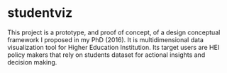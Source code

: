 # studentviz
This project is a prototype, and proof of concept, of a design conceptual framework I proposed in my PhD (2016). 
It is multidimensional data visualization tool for Higher Education Institution.
Its target users are HEI policy makers that rely on students dataset for actional insights and decision making. 
